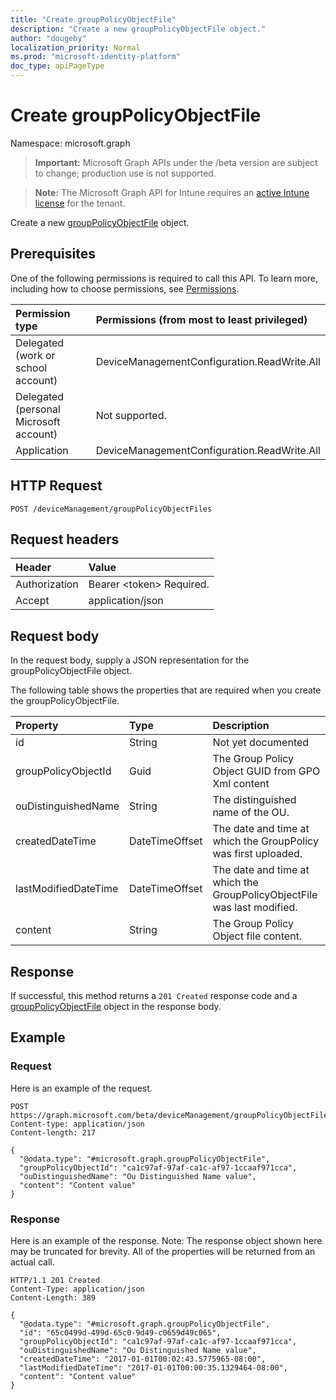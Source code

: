 ```yaml
---
title: "Create groupPolicyObjectFile"
description: "Create a new groupPolicyObjectFile object."
author: "dougeby"
localization_priority: Normal
ms.prod: "microsoft-identity-platform"
doc_type: apiPageType
---
```


# Create groupPolicyObjectFile

Namespace: microsoft.graph

> **Important:** Microsoft Graph APIs under the /beta version are subject to change; production use is not supported.

> **Note:** The Microsoft Graph API for Intune requires an [active Intune license](https://go.microsoft.com/fwlink/?linkid=839381) for the tenant.

Create a new [groupPolicyObjectFile](../resources/intune-gpanalyticsservice-grouppolicyobjectfile.md) object.

## Prerequisites
One of the following permissions is required to call this API. To learn more, including how to choose permissions, see [Permissions](/graph/permissions-reference).

|Permission type|Permissions (from most to least privileged)|
|:---|:---|
|Delegated (work or school account)|DeviceManagementConfiguration.ReadWrite.All|
|Delegated (personal Microsoft account)|Not supported.|
|Application|DeviceManagementConfiguration.ReadWrite.All|

## HTTP Request
<!-- {
  "blockType": "ignored"
}
-->
``` http
POST /deviceManagement/groupPolicyObjectFiles
```

## Request headers
|Header|Value|
|:---|:---|
|Authorization|Bearer &lt;token&gt; Required.|
|Accept|application/json|

## Request body
In the request body, supply a JSON representation for the groupPolicyObjectFile object.

The following table shows the properties that are required when you create the groupPolicyObjectFile.

|Property|Type|Description|
|:---|:---|:---|
|id|String|Not yet documented|
|groupPolicyObjectId|Guid|The Group Policy Object GUID from GPO Xml content|
|ouDistinguishedName|String|The distinguished name of the OU.|
|createdDateTime|DateTimeOffset|The date and time at which the GroupPolicy was first uploaded.|
|lastModifiedDateTime|DateTimeOffset|The date and time at which the GroupPolicyObjectFile was last modified.|
|content|String|The Group Policy Object file content.|



## Response
If successful, this method returns a `201 Created` response code and a [groupPolicyObjectFile](../resources/intune-gpanalyticsservice-grouppolicyobjectfile.md) object in the response body.

## Example

### Request
Here is an example of the request.
``` http
POST https://graph.microsoft.com/beta/deviceManagement/groupPolicyObjectFiles
Content-type: application/json
Content-length: 217

{
  "@odata.type": "#microsoft.graph.groupPolicyObjectFile",
  "groupPolicyObjectId": "ca1c97af-97af-ca1c-af97-1ccaaf971cca",
  "ouDistinguishedName": "Ou Distinguished Name value",
  "content": "Content value"
}
```

### Response
Here is an example of the response. Note: The response object shown here may be truncated for brevity. All of the properties will be returned from an actual call.
``` http
HTTP/1.1 201 Created
Content-Type: application/json
Content-Length: 389

{
  "@odata.type": "#microsoft.graph.groupPolicyObjectFile",
  "id": "65c0499d-499d-65c0-9d49-c0659d49c065",
  "groupPolicyObjectId": "ca1c97af-97af-ca1c-af97-1ccaaf971cca",
  "ouDistinguishedName": "Ou Distinguished Name value",
  "createdDateTime": "2017-01-01T00:02:43.5775965-08:00",
  "lastModifiedDateTime": "2017-01-01T00:00:35.1329464-08:00",
  "content": "Content value"
}
```





